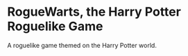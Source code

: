 RogueWarts, the Harry Potter Roguelike Game
===========================================

A roguelike game themed on the Harry Potter world.
